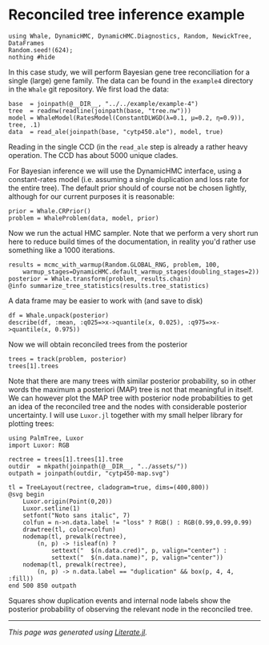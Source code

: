 
# Reconciled tree inference example

```@example cytp450
using Whale, DynamicHMC, DynamicHMC.Diagnostics, Random, NewickTree, DataFrames
Random.seed!(624);
nothing #hide
```

In this case study, we will perform Bayesian gene tree reconciliation for a single (large) gene family. The data can be found in the `example4` directory in the `Whale` git repository. We first load the data:

```@example cytp450
base  = joinpath(@__DIR__, "../../example/example-4")
tree  = readnw(readline(joinpath(base, "tree.nw")))
model = WhaleModel(RatesModel(ConstantDLWGD(λ=0.1, μ=0.2, η=0.9)), tree, .1)
data  = read_ale(joinpath(base, "cytp450.ale"), model, true)
```

Reading in the single CCD (in the `read_ale` step is already a rather heavy operation. The CCD has about 5000 unique clades.

For Bayesian inference we will use the DynamicHMC interface, using a constant-rates model (i.e. assuming a single duplication and loss rate for the entire tree). The default prior should of course not be chosen lightly, although for our current purposes it is reasonable:

```@example cytp450
prior = Whale.CRPrior()
problem = WhaleProblem(data, model, prior)
```

Now we run the actual HMC sampler. Note that we perform a very short run here to reduce build times of the documentation, in reality you'd rather use something like a 1000 iterations.

```@example cytp450
results = mcmc_with_warmup(Random.GLOBAL_RNG, problem, 100,
    warmup_stages=DynamicHMC.default_warmup_stages(doubling_stages=2))
posterior = Whale.transform(problem, results.chain)
@info summarize_tree_statistics(results.tree_statistics)
```

A data frame may be easier to work with (and save to disk)

```@example cytp450
df = Whale.unpack(posterior)
describe(df, :mean, :q025=>x->quantile(x, 0.025), :q975=>x->quantile(x, 0.975))
```

Now we will obtain reconciled trees from the posterior

```@example cytp450
trees = track(problem, posterior)
trees[1].trees
```

Note that there are many trees with similar posterior probability, so in other words the maximum a posteriori (MAP) tree is not that meaningful in itself. We can however plot the MAP tree with posterior node probabilities to get an idea of the reconciled tree and the nodes with considerable posterior uncertainty. I will use `Luxor.jl` together with my small helper library for plotting trees:

```@example cytp450
using PalmTree, Luxor
import Luxor: RGB

rectree = trees[1].trees[1].tree
outdir  = mkpath(joinpath(@__DIR__, "../assets/"))
outpath = joinpath(outdir, "cytp450-map.svg")

tl = TreeLayout(rectree, cladogram=true, dims=(400,800))
@svg begin
    Luxor.origin(Point(0,20))
    Luxor.setline(1)
    setfont("Noto sans italic", 7)
    colfun = n->n.data.label != "loss" ? RGB() : RGB(0.99,0.99,0.99)
    drawtree(tl, color=colfun)
    nodemap(tl, prewalk(rectree),
        (n, p) -> !isleaf(n) ?
            settext("  $(n.data.cred)", p, valign="center") :
            settext("  $(n.data.name)", p, valign="center"))
    nodemap(tl, prewalk(rectree),
        (n, p) -> n.data.label == "duplication" && box(p, 4, 4, :fill))
end 500 850 outpath
```

Squares show duplication events and internal node labels show the posterior probability of observing the relevant node in the reconciled tree.

---

*This page was generated using [Literate.jl](https://github.com/fredrikekre/Literate.jl).*

